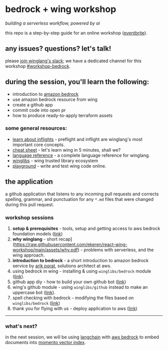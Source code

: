 

# bedrock + wing workshop  

_building a serverless workflow, powered by ai_

this repo is a step-by-step guide for an online workshop ([eventbrite](https://www.eventbrite.com/e/amazon-bedrock-winglang-tickets-769562721817)).

## any issues? questions? let's talk!  

please [join winglang's slack](https://t.winglang.io/slack); we have a dedicated channel for this workshop [#workshop-bedrock](https://winglang.slack.com/archives/c06bwt4pc30).

## during the session, you'll learn the following:

- introduction to [amazon bedrock](https://aws.amazon.com/bedrock/)  
- use amazon bedrock resource from wing
- create a github app
- commit code into open pr  
- how to produce ready-to-apply terraform assets  

### some general resources:  

- [learn about inflights](https://www.winglang.io/docs/concepts/inflights) - preflight and inflight are winglang's most important core concepts.
- [cheat sheet](./cheatsheet.md) - let's learn wing in 5 minutes, shall we?  
- [language reference](https://www.winglang.io/docs/language-reference) - a complete language reference for winglang.  
- [winglibs](https://github.com/winglang/winglibs) - wing trusted library ecosystem  
- [playground](https://www.winglang.io/play/) - write and test wing code online.   

## the application   

a github application that listens to any incoming pull requests and corrects spelling, grammar, and punctuation for any `*.md` files that were changed during this pull request.   

### workshop sessions   

1. **setup & prerequisites** - tools, setup and getting access to aws bedrock foundation models ([link](./01-setup.md))  
2. **why winglang** - short recap](https://raw.githubusercontent.com/ekeren/react-wing-workshop/main/assets/why.pdf) - problems with serverless, and the wing approach.    
3. **introduction to bedrock** - a short introduction to amazon bedrock service by [arik porat](https://www.linkedin.com/in/arik-porat-15419426/), solutions architect at aws.  
4. using bedrock in wing - installing & using `winglibs/bedrock` module ([link](./04-bedrock.md)).
5. github app diy - how to build your own github bot ([link](./05-github-diy.md))  
6. wing's github module - using `winglibs/github` instead to make an uppercase bot ([link](./06-github-winglibs.md)).  
7. spell checking with bedrock - modifying the files based on `winglibs/bedrock` ([link](./07-wrap.md))   
8. thank you for flying with us - deploy application to aws ([link](./08-deploy.md))  

---

### what's next?   

in the next session, we will be using [langchain](https://www.langchain.com/) with [aws bedrock](https://aws.amazon.com/bedrock/) to embed documents into [momento vector index](https://docs.momentohq.com/vector-index).

